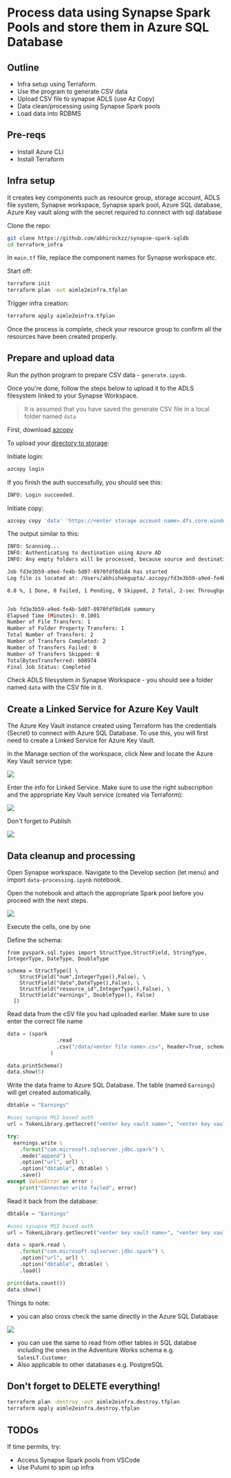# Process data using Synapse Spark Pools and store them in Azure SQL Database

## Outline

- Infra setup using Terraform. 
- Use the program to generate CSV data
- Upload CSV file to synapse ADLS (use Az Copy)
- Data clean/processing using Synapse Spark pools
- Load data into RDBMS

## Pre-reqs

- Install Azure CLI
- Install Terraform

## Infra setup

It creates key components such as resource group, storage account, ADLS file system, Synapse workspace, Synapse spark pool, Azure SQL database, Azure Key vault along with the secret required to connect with sql database

Clone the repo:

```bash
git clone https://github.com/abhirockzz/synapse-spark-sqldb
cd terraform_infra
```

In `main.tf` file, replace the component names for Synapse workspace etc.

Start off:

```bash
terraform init
terraform plan -out aimle2einfra.tfplan
```

Trigger infra creation:

```bash
terraform apply aimle2einfra.tfplan
```

Once the process is complete, check your resource group to confirm all the resources have been created properly.

## Prepare and upload data

Run the python program to prepare CSV data - `generate.ipynb`.

Once you're done, follow the steps below to upload it to the ADLS filesystem linked to your Synapse Workspace.

> It is assumed that you have saved the generate CSV file in a local folder named `data`

First, download [azcopy](https://docs.microsoft.com/en-us/azure/storage/common/storage-use-azcopy-v10?toc=/azure/storage/blobs/toc.json)

To upload your [directory to storage](https://docs.microsoft.com/en-us/azure/storage/common/storage-use-azcopy-blobs-upload#upload-a-directory):

Initiate login:

```bash
azcopy login
```

If you finish the auth successfully, you should see this:

```bash
INFO: Login succeeded.
```

Initiate copy:

```bash
azcopy copy 'data' 'https://<enter storage account name>.dfs.core.windows.net/<enter container name>' --recursive
```

The output similar to this:

```bash
INFO: Scanning...
INFO: Authenticating to destination using Azure AD
INFO: Any empty folders will be processed, because source and destination both support folders

Job fd3e3b59-a9ed-fe4b-5d07-8970fdf8d1d4 has started
Log file is located at: /Users/abhishekgupta/.azcopy/fd3e3b59-a9ed-fe4b-5d07-8970fdf8d1d4.log

0.0 %, 1 Done, 0 Failed, 1 Pending, 0 Skipped, 2 Total, 2-sec Throughput (Mb/s): 1.9659


Job fd3e3b59-a9ed-fe4b-5d07-8970fdf8d1d4 summary
Elapsed Time (Minutes): 0.1001
Number of File Transfers: 1
Number of Folder Property Transfers: 1
Total Number of Transfers: 2
Number of Transfers Completed: 2
Number of Transfers Failed: 0
Number of Transfers Skipped: 0
TotalBytesTransferred: 608974
Final Job Status: Completed
```

Check ADLS filesystem in Synapse Workspace - you should see a folder named `data` with the CSV file in it.


## Create a Linked Service for Azure Key Vault

The Azure Key Vault instance created using Terraform has the credentials (Secret) to connect with Azure SQL Database. To use this, you will first need to create a Linked Service for Azure Key Vault.

In the Manage section of the workspace, click New and locate the Azure Key Vault service type:

![](images/kv_linked_service_1.png)

Enter the info for Linked Service. Make sure to use the right subscription and the appropriate Key Vault service (created via Terraform):

![](images/kv_linked_service_2.png)

Don't forget to Publish

![](images/kv_linked_service_3.png)


## Data cleanup and processing

Open Synapse workspace. Navigate to the Develop section (let menu) and import `data-processing.ipynb` notebook.

Open the notebook and attach the appropriate Spark pool before you proceed with the next steps.

![](images/sparkpool_attach.png)

Execute the cells, one by one

Define the schema:

```dotnetcli
from pyspark.sql.types import StructType,StructField, StringType, IntegerType, DateType, DoubleType

schema = StructType([ \
    StructField("num",IntegerType(),False), \
    StructField("date",DateType(),False), \
    StructField("resource_id",IntegerType(),False), \
    StructField("earnings", DoubleType(), False)
  ])
```

Read data from the cSV file you  had uploaded earlier. Make sure to use enter the correct file name

```python
data = (spark
                .read
                .csv("/data/<enter file name>.csv", header=True, schema=schema)
              )

data.printSchema()
data.show(5)
```

Write the data frame to Azure SQL Database. The table (named `Earnings`) will get created automatically.

```python
dbtable = "Earnings"

#uses synapse MSI based auth
url = TokenLibrary.getSecret("<enter key vault name>", "<enter key vault secret name>", "<enter linked service name>")

try:
  earnings.write \
    .format("com.microsoft.sqlserver.jdbc.spark") \
    .mode("append") \
    .option("url", url) \
    .option("dbtable", dbtable) \
    .save()
except ValueError as error :
    print("Connector write failed", error)
```

Read it back from the database:

```python
dbtable = "Earnings"

#uses synapse MSI based auth
url = TokenLibrary.getSecret("<enter key vault name>", "<enter key vault secret name>", "<enter linked service name>")

data = spark.read \
    .format("com.microsoft.sqlserver.jdbc.spark") \
    .option("url", url) \
    .option("dbtable", dbtable) \
    .load()

print(data.count())
data.show()
```

Things to note:

- you can also cross check the same directly in the Azure SQL Database

![](images/az_sql_db_data.png)

- you can use the same to read from other tables in SQL databse including the ones in the Adventure Works schema e.g. `SalesLT.Customer`
- Also applicable to other databases e.g. PostgreSQL

## Don't forget to DELETE everything!

```bash
terraform plan -destroy -out aimle2einfra.destroy.tfplan
terraform apply aimle2einfra.destroy.tfplan
```

## TODOs

If time permits, try:

- Access Synapse Spark pools from VSCode
- Use Pulumi to spin up infra